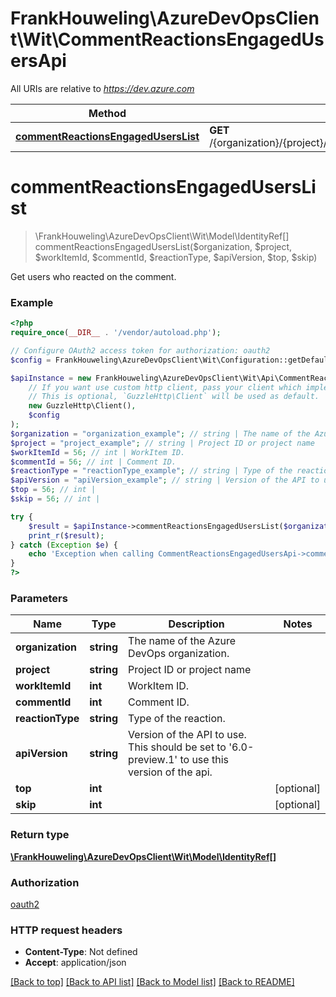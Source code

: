 # FrankHouweling\AzureDevOpsClient\Wit\CommentReactionsEngagedUsersApi

All URIs are relative to *https://dev.azure.com*

Method | HTTP request | Description
------------- | ------------- | -------------
[**commentReactionsEngagedUsersList**](CommentReactionsEngagedUsersApi.md#commentReactionsEngagedUsersList) | **GET** /{organization}/{project}/_apis/wit/workItems/{workItemId}/comments/{commentId}/reactions/{reactionType}/users | 


# **commentReactionsEngagedUsersList**
> \FrankHouweling\AzureDevOpsClient\Wit\Model\IdentityRef[] commentReactionsEngagedUsersList($organization, $project, $workItemId, $commentId, $reactionType, $apiVersion, $top, $skip)



Get users who reacted on the comment.

### Example
```php
<?php
require_once(__DIR__ . '/vendor/autoload.php');

// Configure OAuth2 access token for authorization: oauth2
$config = FrankHouweling\AzureDevOpsClient\Wit\Configuration::getDefaultConfiguration()->setAccessToken('YOUR_ACCESS_TOKEN');

$apiInstance = new FrankHouweling\AzureDevOpsClient\Wit\Api\CommentReactionsEngagedUsersApi(
    // If you want use custom http client, pass your client which implements `GuzzleHttp\ClientInterface`.
    // This is optional, `GuzzleHttp\Client` will be used as default.
    new GuzzleHttp\Client(),
    $config
);
$organization = "organization_example"; // string | The name of the Azure DevOps organization.
$project = "project_example"; // string | Project ID or project name
$workItemId = 56; // int | WorkItem ID.
$commentId = 56; // int | Comment ID.
$reactionType = "reactionType_example"; // string | Type of the reaction.
$apiVersion = "apiVersion_example"; // string | Version of the API to use.  This should be set to '6.0-preview.1' to use this version of the api.
$top = 56; // int | 
$skip = 56; // int | 

try {
    $result = $apiInstance->commentReactionsEngagedUsersList($organization, $project, $workItemId, $commentId, $reactionType, $apiVersion, $top, $skip);
    print_r($result);
} catch (Exception $e) {
    echo 'Exception when calling CommentReactionsEngagedUsersApi->commentReactionsEngagedUsersList: ', $e->getMessage(), PHP_EOL;
}
?>
```

### Parameters

Name | Type | Description  | Notes
------------- | ------------- | ------------- | -------------
 **organization** | **string**| The name of the Azure DevOps organization. |
 **project** | **string**| Project ID or project name |
 **workItemId** | **int**| WorkItem ID. |
 **commentId** | **int**| Comment ID. |
 **reactionType** | **string**| Type of the reaction. |
 **apiVersion** | **string**| Version of the API to use.  This should be set to &#39;6.0-preview.1&#39; to use this version of the api. |
 **top** | **int**|  | [optional]
 **skip** | **int**|  | [optional]

### Return type

[**\FrankHouweling\AzureDevOpsClient\Wit\Model\IdentityRef[]**](../Model/IdentityRef.md)

### Authorization

[oauth2](../../README.md#oauth2)

### HTTP request headers

 - **Content-Type**: Not defined
 - **Accept**: application/json

[[Back to top]](#) [[Back to API list]](../../README.md#documentation-for-api-endpoints) [[Back to Model list]](../../README.md#documentation-for-models) [[Back to README]](../../README.md)

